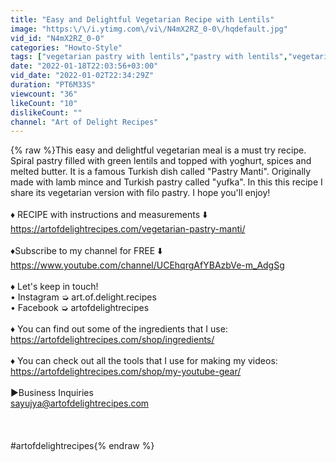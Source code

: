 ```yaml
---
title: "Easy and Delightful Vegetarian Recipe with Lentils"
image: "https:\/\/i.ytimg.com\/vi\/N4mX2RZ_0-0\/hqdefault.jpg"
vid_id: "N4mX2RZ_0-0"
categories: "Howto-Style"
tags: ["vegetarian pastry with lentils","pastry with lentils","vegetarian pastry recipes"]
date: "2022-01-18T22:03:56+03:00"
vid_date: "2022-01-02T22:34:29Z"
duration: "PT6M33S"
viewcount: "36"
likeCount: "10"
dislikeCount: ""
channel: "Art of Delight Recipes"
---
```

{% raw %}This easy and delightful vegetarian meal is a must try recipe. Spiral pastry filled with green lentils and topped with yoghurt, spices and melted butter.  It is a famous Turkish dish called &quot;Pastry Manti&quot;. Originally made with lamb mince and Turkish pastry called &quot;yufka&quot;. In this this recipe I share its vegetarian version with filo pastry. I hope you'll enjoy!<br /><br />♦️ RECIPE with instructions and measurements ⬇️<br /><a rel="nofollow" target="blank" href="https://artofdelightrecipes.com/vegetarian-pastry-manti/">https://artofdelightrecipes.com/vegetarian-pastry-manti/</a><br /><br />♦️Subscribe to my channel for FREE ⬇️<br /><a rel="nofollow" target="blank" href="https://www.youtube.com/channel/UCEhqrgAfYBAzbVe-m_AdgSg">https://www.youtube.com/channel/UCEhqrgAfYBAzbVe-m_AdgSg</a><br /><br />♦️  Let's keep in touch!<br />• Instagram ➭ art.of.delight.recipes<br />• Facebook ➭ artofdelightrecipes<br /><br />♦️ You can find out some of the ingredients that I use:<br /><a rel="nofollow" target="blank" href="https://artofdelightrecipes.com/shop/ingredients/">https://artofdelightrecipes.com/shop/ingredients/</a><br /><br />♦️ You can check out all the tools that I use for making my videos:<br /><a rel="nofollow" target="blank" href="https://artofdelightrecipes.com/shop/my-youtube-gear/">https://artofdelightrecipes.com/shop/my-youtube-gear/</a><br /><br />►Business Inquiries <br />sayujya@artofdelightrecipes.com<br /><br /><br /><br />#artofdelightrecipes{% endraw %}
